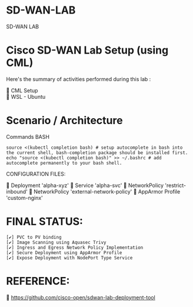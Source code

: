 # SD-WAN-LAB
SD-WAN LAB

# Cisco SD-WAN Lab Setup (using CML) 

Here's the summary of activities performed during this lab :

🔘 CML Setup   
🔘 WSL - Ubuntu 

# Scenario / Architecture


Commands
BASH
```
source <(kubectl completion bash) # setup autocomplete in bash into the current shell, bash-completion package should be installed first.
echo "source <(kubectl completion bash)" >> ~/.bashrc # add autocomplete permanently to your bash shell.
```

CONFIGURATION FILES:

🔗 Deployment 'alpha-xyz'
🔗 Service 'alpha-svc'
🔗 NetworkPolicy 'restrict-inbound'
🔗 NetworkPolicy 'external-network-policy'
🔗 AppArmor Profile 'custom-nginx'


# FINAL STATUS:

    [✔️] PVC to PV binding
    [✔️] Image Scanning using Aquasec Trivy
    [✔️] Ingress and Egress Network Policy Implementation
    [✔️] Secure Deployment using AppArmor Profile
    [✔️] Expose Deployment with NodePort Type Service




# REFERENCE:

🔗 https://github.com/cisco-open/sdwan-lab-deployment-tool
